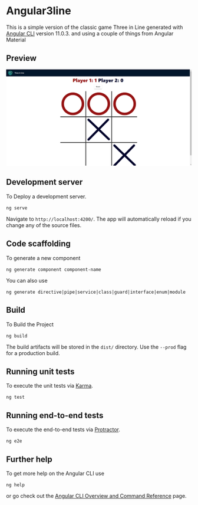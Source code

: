 # Angular3line

This is a simple version of the classic game Three in Line generated with [Angular CLI](https://github.com/angular/angular-cli) version 11.0.3. and using a couple of things from Angular Material

## Preview
![Screenshot-1](src\assets\screenshots\Angular3line-1.png)

## Development server

To Deploy a development server.
    
    ng serve

Navigate to `http://localhost:4200/`. The app will automatically reload if you change any of the source files.

## Code scaffolding

To generate a new component

    ng generate component component-name

You can also use 

    ng generate directive|pipe|service|class|guard|interface|enum|module

## Build

To Build the Project

    ng build

The build artifacts will be stored in the `dist/` directory. Use the `--prod` flag for a production build.

## Running unit tests

To execute the unit tests via [Karma](https://karma-runner.github.io).
    
    ng test

## Running end-to-end tests

To execute the end-to-end tests via [Protractor](http://www.protractortest.org/).

    ng e2e

## Further help

To get more help on the Angular CLI use 

    ng help

or go check out the [Angular CLI Overview and Command Reference](https://angular.io/cli) page.
